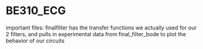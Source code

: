 # BE310_ECG

important files: finalfilter has the transfer functions we actually used for our 2 filters, and pulls in experimental data from final_filter_bode to plot the behavior of our circuits


